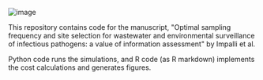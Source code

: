 ![image](https://github.com/user-attachments/assets/a5779ca1-8751-4374-80be-ddc5f0cd2246)

This repository contains code for the manuscript, "Optimal sampling frequency and site selection for wastewater and environmental surveillance of infectious pathogens: a value of information assessment" by Impalli et al.

Python code runs the simulations, and R code (as R markdown) implements the cost calculations and generates figures.
